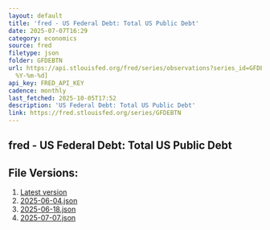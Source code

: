 ```yaml
---
layout: default
title: 'fred - US Federal Debt: Total US Public Debt'
date: 2025-07-07T16:29
category: economics
source: fred
filetype: json
folder: GFDEBTN
url: https://api.stlouisfed.org/fred/series/observations?series_id=GFDEBTN&file_type=json&observation_end=[date
  %Y-%m-%d]
api_key: FRED_API_KEY
cadence: monthly
last_fetched: 2025-10-05T17:52
description: 'US Federal Debt: Total US Public Debt'
link: https://fred.stlouisfed.org/series/GFDEBTN
---
```


## fred - US Federal Debt: Total US Public Debt

<div id="data-chart"></div>
<div id="data-table"></div>
<script>
document.addEventListener('DOMContentLoaded', function(){
  ShowChart($('#data-chart'));
  SourceTabler($('#data-table'));
});
</script>

## File Versions:
1. [Latest version](./latest.json)
2. [2025-06-04.json](./2025-06-04.json)
3. [2025-06-18.json](./2025-06-18.json)
4. [2025-07-07.json](./2025-07-07.json)
